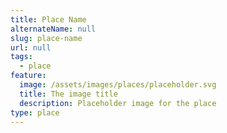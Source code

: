 ```yaml
---
title: Place Name
alternateName: null
slug: place-name
url: null
tags:
  - place
feature:
  image: /assets/images/places/placeholder.svg
  title: The image title
  description: Placeholder image for the place
type: place
---
```

